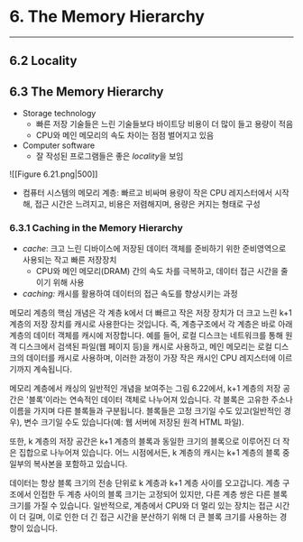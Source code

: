 # 6. The Memory Hierarchy
---
## 6.2 Locality


## 6.3 The Memory Hierarchy
- Storage technology
	- 빠른 저장 기술들은 느린 기술들보다 바이트당 비용이 더 많이 들고 용량이 적음
	- CPU와 메인 메모리의 속도 차이는 점점 벌어지고 있음
- Computer software
	- 잘 작성된 프로그램들은 좋은 *locality*을 보임

![[Figure 6.21.png|500]]
- 컴퓨터 시스템의 메모리 계층: 빠르고 비싸며 용량이 작은 CPU 레지스터에서 시작해, 접근 시간은 느려지고, 비용은 저렴해지며, 용량은 커지는 형태로 구성
### 6.3.1 Caching in the Memory Hierarchy
- *cache*: 크고 느린 디바이스에 저장된 데이터 객체를 준비하기 위한 준비영역으로 사용되는 작고 빠른 저장장치
	- CPU와 메인 메모리(DRAM) 간의 속도 차를 극복하고, 데이터 접근 시간을 줄이기 위해 사용
- *caching:* 캐시를 활용하여 데이터의 접근 속도를 향상시키는 과정

메모리 계층의 핵심 개념은 각 계층 k에서 더 빠르고 작은 저장 장치가 더 크고 느린 k+1 계층의 저장 장치를 캐시로 사용한다는 것입니다. 즉, 계층구조에서 각 계층은 바로 아래 계층의 데이터 객체를 캐시에 저장합니다. 예를 들어, 로컬 디스크는 네트워크를 통해 원격 디스크에서 검색된 파일(웹 페이지 등)을 캐시로 사용하고, 메인 메모리는 로컬 디스크의 데이터를 캐시로 사용하며, 이러한 과정이 가장 작은 캐시인 CPU 레지스터에 이르기까지 계속됩니다.

메모리 계층에서 캐싱의 일반적인 개념을 보여주는 그림 6.22에서, k+1 계층의 저장 공간은 '블록'이라는 연속적인 데이터 객체로 나누어져 있습니다. 각 블록은 고유한 주소나 이름을 가지며 다른 블록들과 구분됩니다. 블록들은 고정 크기일 수도 있고(일반적인 경우), 변수 크기일 수도 있습니다(예: 웹 서버에 저장된 원격 HTML 파일).

또한, k 계층의 저장 공간은 k+1 계층의 블록과 동일한 크기의 블록으로 이루어진 더 작은 집합으로 나누어져 있습니다. 어느 시점에서든, k 계층의 캐시는 k+1 계층의 블록 중 일부의 복사본을 포함하고 있습니다.

데이터는 항상 블록 크기의 전송 단위로 k 계층과 k+1 계층 사이를 오고갑니다. 계층 구조에서 인접한 두 계층 사이의 블록 크기는 고정되어 있지만, 다른 계층 쌍은 다른 블록 크기를 가질 수 있습니다. 일반적으로, 계층에서 CPU와 더 멀리 있는 장치는 접근 시간이 더 길며, 이로 인한 더 긴 접근 시간을 분산하기 위해 더 큰 블록 크기를 사용하는 경향이 있습니다.


